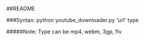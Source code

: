 ##README

###Syntax: python youtube_downloader.py 'url' type

#####Note: Type can be mp4, webm, 3gp, flv
